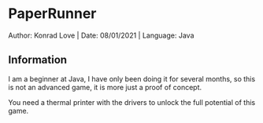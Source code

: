 # PaperRunner

Author: Konrad Love | 
Date: 08/01/2021 | 
Language: Java

## Information

I am a beginner at Java, I have only been doing it for several months, so this is not an advanced game, it is more just a proof of concept. 

You need a thermal printer with the drivers to unlock the full potential of this game.
